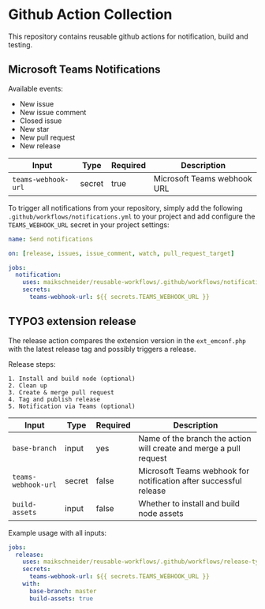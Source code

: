 # Github Action Collection

This repository contains reusable github actions for notification, build and testing.

## Microsoft Teams Notifications
    
Available events:

* New issue
* New issue comment
* Closed issue
* New star
* New pull request
* New release

Input|Type|Required|Description
-|-|-|-
`teams-webhook-url`|secret|true|Microsoft Teams webhook URL

To trigger all notifications from your repository, simply add the following `.github/workflows/notifications.yml` to your project and add configure the `TEAMS_WEBHOOK_URL` secret in your project settings:

```yaml
name: Send notifications

on: [release, issues, issue_comment, watch, pull_request_target]

jobs:
  notification:
    uses: maikschneider/reusable-workflows/.github/workflows/notifications.yml@main
    secrets:
      teams-webhook-url: ${{ secrets.TEAMS_WEBHOOK_URL }}
```

## TYPO3 extension release

The release action compares the extension version in the `ext_emconf.php` with the latest release tag and possibly triggers a release.

Release steps:

    1. Install and build node (optional)
    2. Clean up
    3. Create & merge pull request
    4. Tag and publish release
    5. Notification via Teams (optional)

Input|Type|Required|Description
-|-|-|-
`base-branch`|input|yes|Name of the branch the action will create and merge a pull request
`teams-webhook-url`|secret|false|Microsoft Teams webhook for notification after successful release
`build-assets`|input|false|Whether to install and build node assets

Example usage with all inputs:

```yaml
jobs:
  release:
    uses: maikschneider/reusable-workflows/.github/workflows/release-typo3-extension.yml@main
    secrets:
      teams-webhook-url: ${{ secrets.TEAMS_WEBHOOK_URL }}
    with:
      base-branch: master
      build-assets: true

```
